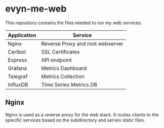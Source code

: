 # evyn-me-web
This repository contains the files needed to run my web services.

|  Application  |              Service              |
| ------------- | --------------------------------- |
| Nginx         | Reverse Proxy and root webserver  |
| Certbot       | SSL Certificates                  |
| Express       | API endpoint                      |
| Grafana       | Metrics Dashboard                 |
| Telegraf      | Metrics Collection                |
| InfluxDB      | Time Series Metrics DB            |

## Nginx
Nginx is used as a reverse proxy for the web stack. It routes clients to the specific services based on the subdirectory and serves static files.
